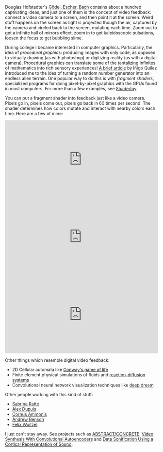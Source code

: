 <!--
.. title: Video Feedback
.. slug: video-feedback
.. date: 2017-04-23
.. tags: feedback, visual, video, generative, shader
.. category:
.. link:
.. description:
.. type: text
-->

Douglas Hofstadter's [Gödel, Escher, Bach](https://archive.org/details/GEBen_201404) contains about a hundred captivating ideas, and just one of them is the concept of video feedback: connect a video camera to a screen, and then point it at the screen. Weird stuff happens on the screen as light is projected though the air, captured by the camera and circled back to the screen, mutating each time. Zoom out to get a infinite hall of mirrors effect, zoom in to get kaleidoscopic pulsations, loosen the focus to get bubbling slime.

During college I became interested in computer graphics. Particularly, the idea of *procedural graphics*: producing images with only code, as opposed to virtually drawing (as with photoshop) or digitizing reality (as with a digital camera). Procedural graphics can translate some of the tantalizing infinites of mathematics into rich sensory experiences! [A brief article](http://www.iquilezles.org/www/articles/warp/warp.htm) by Íñigo Quílez introduced me to the idea of turning a random number generator into an endless alien terrain. One popular way to do this is with *fragment shaders*, specialized programs for doing pixel-by-pixel graphics with the GPUs found in most computers. For more than a few examples, see [Shadertoy](https://www.shadertoy.com/).  

You can put a fragment shader into feedback just like a video camera. Pixels go in, pixels come out, pixels go back in 60 times per second. The shader determines how colors mutate and interact with nearby colors each time. Here are a few of mine:

<iframe width="100%" height="256" frameborder="0" src="https://www.shadertoy.com/embed/4d2BRm?gui=true&t=10&paused=true&muted=false" allowfullscreen></iframe>
<iframe width="100%" height="256" frameborder="0" src="https://www.shadertoy.com/embed/lt2yz3?gui=true&t=10&paused=true&muted=false" allowfullscreen></iframe>
<iframe width="100%" height="256" frameborder="0" src="https://www.shadertoy.com/embed/lsBcRK?gui=true&t=10&paused=true&muted=false" allowfullscreen></iframe>

Other things which resemble digital video feedback:

- 2D Cellular automata like [Conway's game of life](http://golly.sourceforge.net/)
- Finite element physical simulations of fluids and [reaction-diffusion systems](https://pmneila.github.io/jsexp/grayscott/)
- Convolutional neural network visualization techniques like [deep dream](https://research.googleblog.com/2015/06/inceptionism-going-deeper-into-neural.html)

Other people working with this kind of stuff:

- [Sabrina Ratté](http://sabrinaratte.com/)
- [Alex Dupuis](http://alexanderdupuis.com/)
- [Cornus Ammonis](https://twitter.com/cornusammonis)
- [Andrew Benson](https://pixlpa.com/)
- [Felix Woitzel](https://twitter.com/Flexi23)

I just can't stay away. See projects such as [ABSTRACT/CONCRETE](../abstract-concrete/), [Video Synthesis With Convolutional Autoencoders](../convnet-video-feedback/) and [Data Sonification Using a Cortical Representation of Sound](../cortical-sonification).
